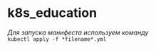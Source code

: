 # <h1>k8s_education</h1>
<i> Для запуска манифеста используем команду </i>  
`kubectl apply -f *filename*.yml`
